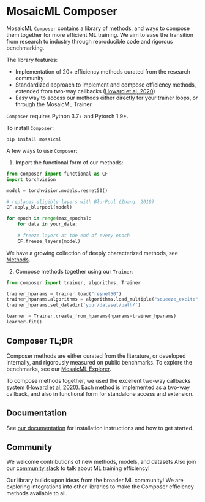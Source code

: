 # MosaicML Composer

MosaicML `Composer` contains a library of methods, and ways to compose them together for more efficient ML training. We aim to ease the transition from research to industry through reproducible code and rigorous benchmarking.

The library features:
* Implementation of 20+ efficiency methods curated from the research community
* Standardized approach to implement and compose efficiency methods, extended from two-way callbacks ([Howard et al, 2020](https://arxiv.org/abs/2002.04688))
* Easy way to access our methods either directly for your trainer loops, or through the MosaicML Trainer.

`Composer` requires Python 3.7+ and Pytorch 1.9+.

To install `Composer`:
```
pip install mosaicml
```

A few ways to use `Composer`:

1. Import the functional form of our methods:

```python
from composer import functional as CF
import torchvision

model = torchvision.models.resnet50()

# replaces eligible layers with BlurPool (Zhang, 2019)
CF.apply_blurpool(model)

for epoch in range(max_epochs):
    for data in your_data:
        ...
    # freeze layers at the end of every epoch
    CF.freeze_layers(model)

```

We have a growing collection of deeply characterized methods, see [Methods](https://www.mosaicml.com/methods).

2. Compose methods together using our `Trainer`:

```python
from composer import trainer, algorithms, Trainer

trainer_hparams = trainer.load("resnet50")
trainer_hparams.algorithms = algorithms.load_multiple("squeeze_excite", "scale_schedule")
trainer_hparams.set_datadir('your/dataset/path/')

learner = Trainer.create_from_hparams(hparams=trainer_hparams)
learner.fit()

```

## Composer TL;DR

Composer methods are either curated from the literature, or developed internally, and rigorously measured on public benchmarks. To explore the benchmarks, see our [MosaicML Explorer](https://app.mosaicml.com).

To compose methods together, we used the excellent two-way callbacks system ([Howard et al, 2020](https://arxiv.org/abs/2002.04688)). Each method is implemented as a two-way callback, and also in functional form for standalone access and extension.

## Documentation

See [our documentation](https://mosaicml-composer.readthedocs-hosted.com/en/stable/) for installation instructions and how to get started.

## Community

We welcome contributions of new methods, models, and datasets Also join our [community slack](https://join.slack.com/t/mosaicmlworkspace/shared_invite/zt-w0tiddn9-WGTlRpfjcO9J5jyrMub1dg) to talk about ML training efficiency!


Our library builds upon ideas from the broader ML community! We are exploring integrations into other libraries to make the Composer efficiency methods available to all.
